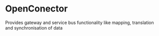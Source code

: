 # OpenConector

Provides gateway and service bus functionality like mapping, translation and synchronisation of data

